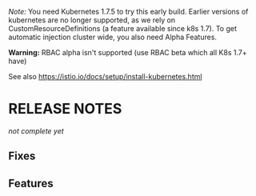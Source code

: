 *Note:* You need Kubernetes 1.7.5 to try this early build. Earlier versions of kubernetes are no longer supported, as we rely on CustomResourceDefinitions (a feature available since k8s 1.7). To get automatic injection cluster wide, you also need Alpha Features.

**Warning:** RBAC alpha isn't supported (use RBAC beta which all K8s 1.7+ have)

See also https://istio.io/docs/setup/install-kubernetes.html

RELEASE NOTES
============
_not complete yet_

Fixes
-----

Features
---------
